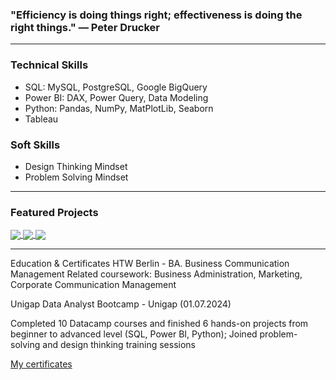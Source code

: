 ### "Efficiency is doing things right; effectiveness is doing the right things." — Peter Drucker
***

### **Technical Skills**
- SQL: MySQL, PostgreSQL, Google BigQuery
- Power BI: DAX, Power Query, Data Modeling
- Python: Pandas, NumPy, MatPlotLib, Seaborn
- Tableau

### **Soft Skills**
- Design Thinking Mindset
- Problem Solving Mindset
***

### **Featured Projects**

<a href="https://github.com/dangvn2024/Inventory_Purchasing-Operational-Dashboard">
  <!-- Change the `github-readme-stats.anuraghazra1.vercel.app` to `github-readme-stats.vercel.app`  -->
  <img align="center" src="https://github-readme-stats.vercel.app/api/pin/?username=dangvn2024&repo=Inventory_Purchasing-Operational-Dashboard&theme=radical" />
</a>  
<a href="https://github.com/dangvn2024/SQL-Ecommerce-Exploring">
  <!-- Change the `github-readme-stats.anuraghazra1.vercel.app` to `github-readme-stats.vercel.app`  -->
  <img align="center" src="https://github-readme-stats.vercel.app/api/pin/?username=dangvn2024&repo=SQL-Ecommerce-Exploring&theme=merko" />
</a>
<a href=["https://github.com/dangvn2024/RFM-Analysis">
  <!-- Change the `github-readme-stats.anuraghazra1.vercel.app` to `github-readme-stats.vercel.app`  -->
  <img align="center" src="https://github-readme-stats.vercel.app/api/pin/?username=dangvn2024&repo=RFM-Analysis&theme=tokyonight" />
</a>  

***
Education & Certificates
HTW Berlin - BA. Business Communication Management
Related coursework: Business Administration, Marketing, Corporate Communication Management

Unigap Data Analyst Bootcamp - Unigap (01.07.2024)

Completed 10 Datacamp courses and finished 6 hands-on projects from beginner to advanced level (SQL, Power BI, Python); Joined problem-solving and design thinking training sessions

[My certificates](https://drive.google.com/drive/folders/1_g4OZe423gmbgrDWhB7kAISMmKVmaOo9)

